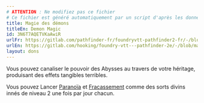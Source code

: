 ```yaml
---
# ATTENTION : Ne modifiez pas ce fichier
# Ce fichier est généré automatiquement par un script d'après les données du module Foundry VTT officiel et de sa traduction
title: Magie des démons
titleEn: Demon Magic
id: 3N6T7AQETVKaAwiR
urlFr: https://gitlab.com/pathfinder-fr/foundryvtt-pathfinder2-fr/-/blob/master/data/feats/3N6T7AQETVKaAwiR.htm
urlEn: https://gitlab.com/hooking/foundry-vtt---pathfinder-2e/-/blob/master/packs/data/feats.db/demon-magic.json
layout: dons
---
```

Vous pouvez canaliser le pouvoir des Abysses au travers de votre héritage, produisant des effets tangibles terribles.

Vous pouvez Lancer [Paranoïa](../sorts/paranoïa.html) et [Fracassement](../sorts/fracassement.html) comme des sorts divins innés de niveau 2 une fois par jour chacun.
